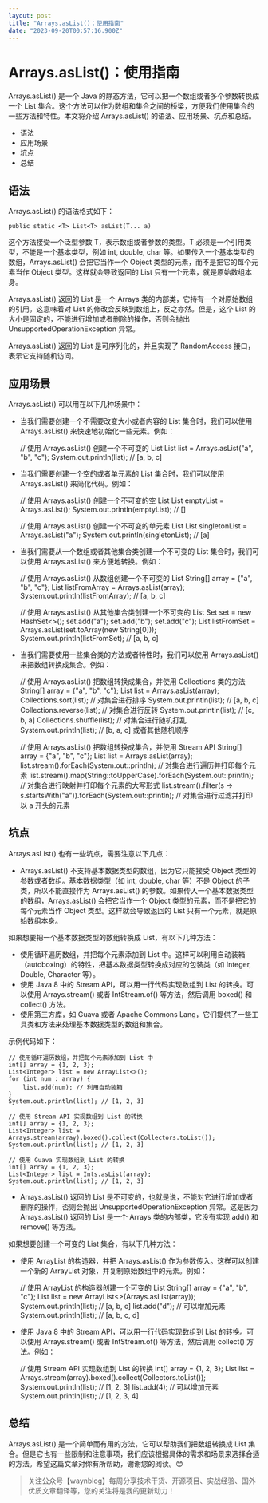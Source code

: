 ```yaml
---
layout: post
title: "Arrays.asList()：使用指南"
date: "2023-09-20T00:57:16.900Z"
---
```

Arrays.asList()：使用指南
====================

Arrays.asList() 是一个 Java 的静态方法，它可以把一个数组或者多个参数转换成一个 List 集合。这个方法可以作为数组和集合之间的桥梁，方便我们使用集合的一些方法和特性。本文将介绍 Arrays.asList() 的语法、应用场景、坑点和总结。

*   语法
*   应用场景
*   坑点
*   总结

语法
--

Arrays.asList() 的语法格式如下：

    public static <T> List<T> asList(T... a)
    

这个方法接受一个泛型参数 T，表示数组或者参数的类型。T 必须是一个引用类型，不能是一个基本类型，例如 int, double, char 等。如果传入一个基本类型的数组，Arrays.asList() 会把它当作一个 Object 类型的元素，而不是把它的每个元素当作 Object 类型。这样就会导致返回的 List 只有一个元素，就是原始数组本身。

Arrays.asList() 返回的 List 是一个 Arrays 类的内部类，它持有一个对原始数组的引用。这意味着对 List 的修改会反映到数组上，反之亦然。但是，这个 List 的大小是固定的，不能进行增加或者删除的操作，否则会抛出 UnsupportedOperationException 异常。

Arrays.asList() 返回的 List 是可序列化的，并且实现了 RandomAccess 接口，表示它支持随机访问。

应用场景
----

Arrays.asList() 可以用在以下几种场景中：

*   当我们需要创建一个不需要改变大小或者内容的 List 集合时，我们可以使用 Arrays.asList() 来快速地初始化一些元素。例如：

    // 使用 Arrays.asList() 创建一个不可变的 List
    List<String> list = Arrays.asList("a", "b", "c");
    System.out.println(list); // [a, b, c]
    

*   当我们需要创建一个空的或者单元素的 List 集合时，我们可以使用 Arrays.asList() 来简化代码。例如：

    // 使用 Arrays.asList() 创建一个不可变的空 List
    List<String> emptyList = Arrays.asList();
    System.out.println(emptyList); // []
    
    // 使用 Arrays.asList() 创建一个不可变的单元素 List
    List<String> singletonList = Arrays.asList("a");
    System.out.println(singletonList); // [a]
    

*   当我们需要从一个数组或者其他集合类创建一个不可变的 List 集合时，我们可以使用 Arrays.asList() 来方便地转换。例如：

    // 使用 Arrays.asList() 从数组创建一个不可变的 List
    String[] array = {"a", "b", "c"};
    List<String> listFromArray = Arrays.asList(array);
    System.out.println(listFromArray); // [a, b, c]
    
    // 使用 Arrays.asList() 从其他集合类创建一个不可变的 List
    Set<String> set = new HashSet<>();
    set.add("a");
    set.add("b");
    set.add("c");
    List<String> listFromSet = Arrays.asList(set.toArray(new String[0]));
    System.out.println(listFromSet); // [a, b, c]
    

*   当我们需要使用一些集合类的方法或者特性时，我们可以使用 Arrays.asList() 来把数组转换成集合。例如：

    // 使用 Arrays.asList() 把数组转换成集合，并使用 Collections 类的方法
    String[] array = {"a", "b", "c"};
    List<String> list = Arrays.asList(array);
    Collections.sort(list); // 对集合进行排序
    System.out.println(list); // [a, b, c]
    Collections.reverse(list); // 对集合进行反转
    System.out.println(list); // [c, b, a]
    Collections.shuffle(list); // 对集合进行随机打乱
    System.out.println(list); // [b, a, c] 或者其他随机顺序
    
    // 使用 Arrays.asList() 把数组转换成集合，并使用 Stream API
    String[] array = {"a", "b", "c"};
    List<String> list = Arrays.asList(array);
    list.stream().forEach(System.out::println); // 对集合进行遍历并打印每个元素
    list.stream().map(String::toUpperCase).forEach(System.out::println); // 对集合进行映射并打印每个元素的大写形式
    list.stream().filter(s -> s.startsWith("a")).forEach(System.out::println); // 对集合进行过滤并打印以 a 开头的元素
    

坑点
--

Arrays.asList() 也有一些坑点，需要注意以下几点：

*   Arrays.asList() 不支持基本数据类型的数组，因为它只能接受 Object 类型的参数或者数组。基本数据类型（如 int, double, char 等）不是 Object 的子类，所以不能直接作为 Arrays.asList() 的参数。如果传入一个基本数据类型的数组，Arrays.asList() 会把它当作一个 Object 类型的元素，而不是把它的每个元素当作 Object 类型。这样就会导致返回的 List 只有一个元素，就是原始数组本身。

如果想要把一个基本数据类型的数组转换成 List，有以下几种方法：

*   使用循环遍历数组，并把每个元素添加到 List 中。这样可以利用自动装箱（autoboxing）的特性，把基本数据类型转换成对应的包装类（如 Integer, Double, Character 等）。
*   使用 Java 8 中的 Stream API，可以用一行代码实现数组到 List 的转换。可以使用 Arrays.stream() 或者 IntStream.of() 等方法，然后调用 boxed() 和 collect() 方法。
*   使用第三方库，如 Guava 或者 Apache Commons Lang，它们提供了一些工具类和方法来处理基本数据类型的数组和集合。

示例代码如下：

    // 使用循环遍历数组，并把每个元素添加到 List 中
    int[] array = {1, 2, 3};
    List<Integer> list = new ArrayList<>();
    for (int num : array) {
        list.add(num); // 利用自动装箱
    }
    System.out.println(list); // [1, 2, 3]
    
    // 使用 Stream API 实现数组到 List 的转换
    int[] array = {1, 2, 3};
    List<Integer> list = Arrays.stream(array).boxed().collect(Collectors.toList());
    System.out.println(list); // [1, 2, 3]
    
    // 使用 Guava 实现数组到 List 的转换
    int[] array = {1, 2, 3};
    List<Integer> list = Ints.asList(array);
    System.out.println(list); // [1, 2, 3]
    

*   Arrays.asList() 返回的 List 是不可变的，也就是说，不能对它进行增加或者删除的操作，否则会抛出 UnsupportedOperationException 异常。这是因为 Arrays.asList() 返回的 List 是一个 Arrays 类的内部类，它没有实现 add() 和 remove() 等方法。

如果想要创建一个可变的 List 集合，有以下几种方法：

*   使用 ArrayList 的构造器，并把 Arrays.asList() 作为参数传入。这样可以创建一个新的 ArrayList 对象，并复制原始数组中的元素。例如：

    // 使用 ArrayList 的构造器创建一个可变的 List
    String[] array = {"a", "b", "c"};
    List<String> list = new ArrayList<>(Arrays.asList(array));
    System.out.println(list); // [a, b, c]
    list.add("d"); // 可以增加元素
    System.out.println(list); // [a, b, c, d]
    

*   使用 Java 8 中的 Stream API，可以用一行代码实现数组到 List 的转换。可以使用 Arrays.stream() 或者 IntStream.of() 等方法，然后调用 collect() 方法。例如：

    // 使用 Stream API 实现数组到 List 的转换
    int[] array = {1, 2, 3};
    List<Integer> list = Arrays.stream(array).boxed().collect(Collectors.toList());
    System.out.println(list); // [1, 2, 3]
    list.add(4); // 可以增加元素
    System.out.println(list); // [1, 2, 3, 4]
    

总结
--

Arrays.asList() 是一个简单而有用的方法，它可以帮助我们把数组转换成 List 集合。但是它也有一些限制和注意事项，我们应该根据具体的需求和场景来选择合适的方法。希望这篇文章对你有所帮助，谢谢您的阅读。😊

> 关注公众号【waynblog】每周分享技术干货、开源项目、实战经验、国外优质文章翻译等，您的关注将是我的更新动力！